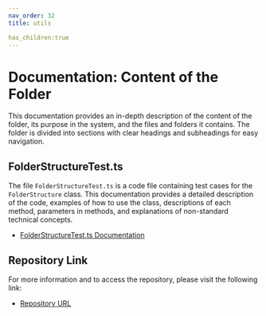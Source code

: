 ```yaml
---
nav_order: 32
title: utils

has_children:true
---
```


# Documentation: Content of the Folder

This documentation provides an in-depth description of the content of the folder, its purpose in the system, and the files and folders it contains. The folder is divided into sections with clear headings and subheadings for easy navigation.

## FolderStructureTest.ts

The file `FolderStructureTest.ts` is a code file containing test cases for the `FolderStructure` class. This documentation provides a detailed description of the code, examples of how to use the class, descriptions of each method, parameters in methods, and explanations of non-standard technical concepts.

- [FolderStructureTest.ts Documentation](FolderStructureTest.ts)

## Repository Link

For more information and to access the repository, please visit the following link:

- [Repository URL](https://github.com/ingig/code-narrator/__tests__/utils)